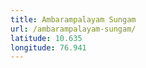 ```yaml
---
title: Ambarampalayam Sungam
url: /ambarampalayam-sungam/
latitude: 10.635
longitude: 76.941
---
```

